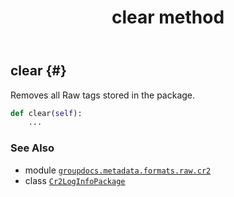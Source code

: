 ﻿---
title: clear method
second_title: GroupDocs.Metadata for Python via .NET API References
description: 
type: docs
url: /python-net/groupdocs.metadata.formats.raw.cr2/cr2loginfopackage/clear/
is_root: false
weight: 30
---

## clear {#}

Removes all Raw tags stored in the package.



```python
def clear(self):
    ...
```





### See Also
* module [`groupdocs.metadata.formats.raw.cr2`](../../)
* class [`Cr2LogInfoPackage`](/metadata/python-net/groupdocs.metadata.formats.raw.cr2/cr2loginfopackage)
